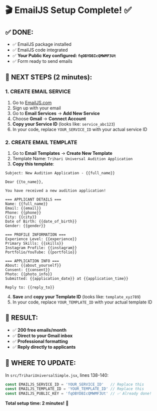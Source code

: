 # 🎬 EmailJS Setup Complete! ✅

## ✅ DONE:
- ✅ EmailJS package installed
- ✅ EmailJS code integrated 
- ✅ **Your Public Key configured: `fqOBYDBIcQMWMF3Ut`**
- ✅ Form ready to send emails

## 📧 NEXT STEPS (2 minutes):

### 1. CREATE EMAIL SERVICE
1. Go to [EmailJS.com](https://www.emailjs.com)
2. Sign up with your email
3. Go to **Email Services** → **Add New Service**
4. Choose **Gmail** → **Connect Account**
5. **Copy your Service ID** (looks like: `service_abc123`)
6. In your code, replace `YOUR_SERVICE_ID` with your actual service ID

### 2. CREATE EMAIL TEMPLATE  
1. Go to **Email Templates** → **Create New Template**
2. Template Name: `Trihari Universal Audition Application`
3. **Copy this template**:

```
Subject: New Audition Application - {{full_name}}

Dear {{to_name}},

You have received a new audition application!

=== APPLICANT DETAILS ===
Name: {{full_name}}
Email: {{email}}
Phone: {{phone}}
City: {{city}}
Date of Birth: {{date_of_birth}}
Gender: {{gender}}

=== PROFILE INFORMATION ===
Experience Level: {{experience}}
Primary Skills: {{skills}}
Instagram Profile: {{instagram}}
Portfolio/YouTube: {{portfolio}}

=== APPLICATION INFO ===
About: {{about_yourself}}
Consent: {{consent}}
Photo: {{photo_info}}
Submitted: {{application_date}} at {{application_time}}

Reply to: {{reply_to}}
```

4. **Save** and **copy your Template ID** (looks like: `template_xyz789`)
5. In your code, replace `YOUR_TEMPLATE_ID` with your actual template ID

## 🎯 RESULT:
- ✅ **200 free emails/month**
- ✅ **Direct to your Gmail inbox**
- ✅ **Professional formatting**
- ✅ **Reply directly to applicants**

## 📍 WHERE TO UPDATE:
In `src/TrihariUniversalSimple.jsx`, lines 138-140:
```javascript
const EMAILJS_SERVICE_ID = 'YOUR_SERVICE_ID'   // Replace this
const EMAILJS_TEMPLATE_ID = 'YOUR_TEMPLATE_ID' // Replace this
const EMAILJS_PUBLIC_KEY = 'fqOBYDBIcQMWMF3Ut' // ✅ Already done!
```

**Total setup time: 2 minutes!** 🚀

